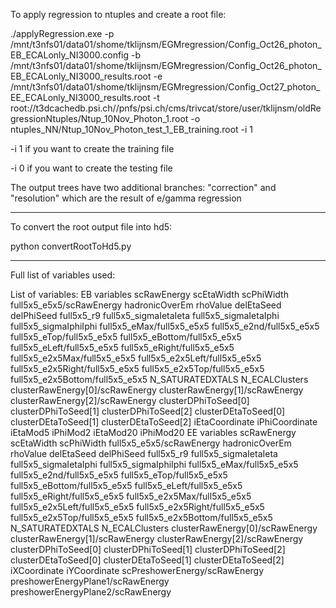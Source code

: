 To apply regression to ntuples and create a root file:

./applyRegression.exe -p /mnt/t3nfs01/data01/shome/tklijnsm/EGMregression/Config_Oct26_photon_EB_ECALonly_NI3000.config -b /mnt/t3nfs01/data01/shome/tklijnsm/EGMregression/Config_Oct26_photon_EB_ECALonly_NI3000_results.root -e /mnt/t3nfs01/data01/shome/tklijnsm/EGMregression/Config_Oct27_photon_EE_ECALonly_NI3000_results.root  -t root://t3dcachedb.psi.ch//pnfs/psi.ch/cms/trivcat/store/user/tklijnsm/oldRegressionNtuples/Ntup_10Nov_Photon_1.root  -o ntuples_NN/Ntup_10Nov_Photon_test_1_EB_training.root -i 1

-i 1 if you want to create the training file

-i 0 if you want to create the testing file

The output trees have two additional branches:
"correction" and "resolution" which are the result of e/gamma regression

-----------------

To convert the root output file into hd5:

python convertRootToHd5.py

------------------


Full list of variables used:

List of variables:
EB variables
  scRawEnergy
  scEtaWidth
  scPhiWidth
  full5x5_e5x5/scRawEnergy
  hadronicOverEm
  rhoValue
  delEtaSeed
  delPhiSeed
  full5x5_r9
  full5x5_sigmaIetaIeta
  full5x5_sigmaIetaIphi
  full5x5_sigmaIphiIphi
  full5x5_eMax/full5x5_e5x5
  full5x5_e2nd/full5x5_e5x5
  full5x5_eTop/full5x5_e5x5
  full5x5_eBottom/full5x5_e5x5
  full5x5_eLeft/full5x5_e5x5
  full5x5_eRight/full5x5_e5x5
  full5x5_e2x5Max/full5x5_e5x5
  full5x5_e2x5Left/full5x5_e5x5
  full5x5_e2x5Right/full5x5_e5x5
  full5x5_e2x5Top/full5x5_e5x5
  full5x5_e2x5Bottom/full5x5_e5x5
  N_SATURATEDXTALS
  N_ECALClusters
  clusterRawEnergy[0]/scRawEnergy
  clusterRawEnergy[1]/scRawEnergy
  clusterRawEnergy[2]/scRawEnergy
  clusterDPhiToSeed[0]
  clusterDPhiToSeed[1]
  clusterDPhiToSeed[2]
  clusterDEtaToSeed[0]
  clusterDEtaToSeed[1]
  clusterDEtaToSeed[2]
  iEtaCoordinate
  iPhiCoordinate
  iEtaMod5
  iPhiMod2
  iEtaMod20
  iPhiMod20
EE variables
  scRawEnergy
  scEtaWidth
  scPhiWidth
  full5x5_e5x5/scRawEnergy
  hadronicOverEm
  rhoValue
  delEtaSeed
  delPhiSeed
  full5x5_r9
  full5x5_sigmaIetaIeta
  full5x5_sigmaIetaIphi
  full5x5_sigmaIphiIphi
  full5x5_eMax/full5x5_e5x5
  full5x5_e2nd/full5x5_e5x5
  full5x5_eTop/full5x5_e5x5
  full5x5_eBottom/full5x5_e5x5
  full5x5_eLeft/full5x5_e5x5
  full5x5_eRight/full5x5_e5x5
  full5x5_e2x5Max/full5x5_e5x5
  full5x5_e2x5Left/full5x5_e5x5
  full5x5_e2x5Right/full5x5_e5x5
  full5x5_e2x5Top/full5x5_e5x5
  full5x5_e2x5Bottom/full5x5_e5x5
  N_SATURATEDXTALS
  N_ECALClusters
  clusterRawEnergy[0]/scRawEnergy
  clusterRawEnergy[1]/scRawEnergy
  clusterRawEnergy[2]/scRawEnergy
  clusterDPhiToSeed[0]
  clusterDPhiToSeed[1]
  clusterDPhiToSeed[2]
  clusterDEtaToSeed[0]
  clusterDEtaToSeed[1]
  clusterDEtaToSeed[2]
  iXCoordinate
  iYCoordinate
  scPreshowerEnergy/scRawEnergy
  preshowerEnergyPlane1/scRawEnergy
  preshowerEnergyPlane2/scRawEnergy

